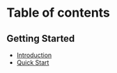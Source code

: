# Table of contents

## Getting Started

* [Introduction](getting-started/README.md)
* [Quick Start](getting-started/quick-start.md)
